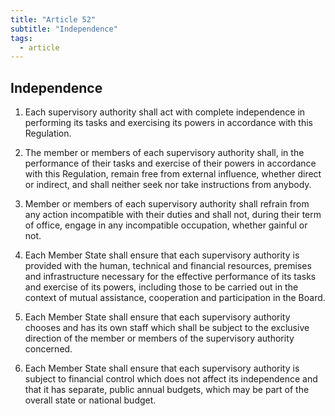 ```yaml
---
title: "Article 52"
subtitle: "Independence"
tags:
  - article
---
```

## Independence

1. Each supervisory authority shall act with complete independence in performing its tasks and exercising its powers in accordance with this Regulation.

2. The member or members of each supervisory authority shall, in the performance of their tasks and exercise of their powers in accordance with this Regulation, remain free from external influence, whether direct or indirect, and shall neither seek nor take instructions from anybody.

3. Member or members of each supervisory authority shall refrain from any action incompatible with their duties and shall not, during their term of office, engage in any incompatible occupation, whether gainful or not.

4. Each Member State shall ensure that each supervisory authority is provided with the human, technical and financial resources, premises and infrastructure necessary for the effective performance of its tasks and exercise of its powers, including those to be carried out in the context of mutual assistance, cooperation and participation in the Board.

5. Each Member State shall ensure that each supervisory authority chooses and has its own staff which shall be subject to the exclusive direction of the member or members of the supervisory authority concerned.

6. Each Member State shall ensure that each supervisory authority is subject to financial control which does not affect its independence and that it has separate, public annual budgets, which may be part of the overall state or national budget.
